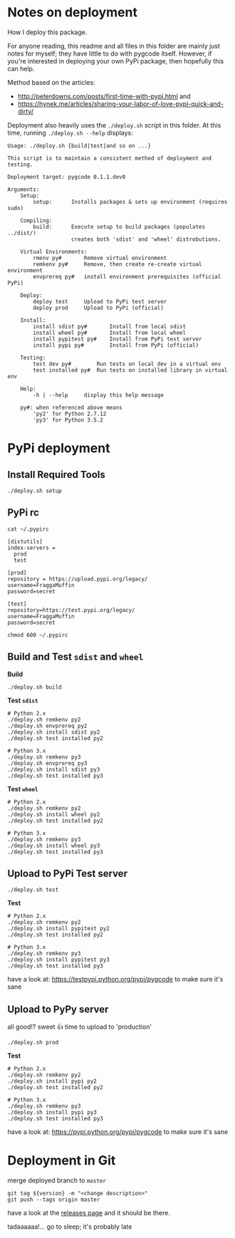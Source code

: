 # Notes on deployment

How I deploy this package.

For anyone reading, this readme and all files in this folder are mainly just
notes for myself; they have little to do with pygcode itself.
However, if you're interested in deploying your own PyPi package, then hopefully
this can help.

Method based on the articles:

  * http://peterdowns.com/posts/first-time-with-pypi.html and
  * https://hynek.me/articles/sharing-your-labor-of-love-pypi-quick-and-dirty/


Deployment also heavily uses the `./deploy.sh` script in this folder.
At this time, running `./deploy.sh --help` displays:

```
Usage: ./deploy.sh {build|test|and so on ...}

This script is to maintain a consistent method of deployment and testing.

Deployment target: pygcode 0.1.1.dev0

Arguments:
    Setup:
        setup:      Installs packages & sets up environment (requires sudo)

    Compiling:
        build:      Execute setup to build packages (populates ../dist/)
                    creates both 'sdist' and 'wheel' distrobutions.

    Virtual Environments:
        rmenv py#       Remove virtual environment
        remkenv py#     Remove, then create re-create virtual environment
        envprereq py#   install environment prerequisites (official PyPi)

    Deploy:
        deploy test     Upload to PyPi test server
        deploy prod     Upload to PyPi (official)

    Install:
        install sdist py#       Install from local sdist
        install wheel py#       Install from local wheel
        install pypitest py#    Install from PyPi test server
        install pypi py#        Install from PyPi (official)

    Testing:
        test dev py#        Run tests on local dev in a virtual env
        test installed py#  Run tests on installed library in virtual env

    Help:
        -h | --help     display this help message

    py#: when referenced above means
        'py2' for Python 2.7.12
        'py3' for Python 3.5.2
```

# PyPi deployment

## Install Required Tools

`./deploy.sh setup`

## PyPi rc

`cat ~/.pypirc`

```
[distutils]
index-servers =
  prod
  test

[prod]
repository = https://upload.pypi.org/legacy/
username=FraggaMuffin
password=secret

[test]
repository=https://test.pypi.org/legacy/
username=FraggaMuffin
password=secret
```

`chmod 600 ~/.pypirc`


## Build and Test `sdist` and `wheel`

**Build**
```
./deploy.sh build
```

**Test `sdist`**
```
# Python 2.x
./deploy.sh remkenv py2
./deploy.sh envprereq py2
./deploy.sh install sdist py2
./deploy.sh test installed py2

# Python 3.x
./deploy.sh remkenv py3
./deploy.sh envprereq py3
./deploy.sh install sdist py3
./deploy.sh test installed py3
```

**Test `wheel`**
```
# Python 2.x
./deploy.sh remkenv py2
./deploy.sh install wheel py2
./deploy.sh test installed py2

# Python 3.x
./deploy.sh remkenv py3
./deploy.sh install wheel py3
./deploy.sh test installed py3
```


## Upload to PyPi Test server

```
./deploy.sh test
```

**Test**
```
# Python 2.x
./deploy.sh remkenv py2
./deploy.sh install pypitest py2
./deploy.sh test installed py2

# Python 3.x
./deploy.sh remkenv py3
./deploy.sh install pypitest py3
./deploy.sh test installed py3
```

have a look at:
https://testpypi.python.org/pypi/pygcode
to make sure it's sane


## Upload to PyPy server

all good!? sweet :+1: time to upload to 'production'

```
./deploy.sh prod
```

**Test**
```
# Python 2.x
./deploy.sh remkenv py2
./deploy.sh install pypi py2
./deploy.sh test installed py2

# Python 3.x
./deploy.sh remkenv py3
./deploy.sh install pypi py3
./deploy.sh test installed py3
```

have a look at:
https://pypi.python.org/pypi/pygcode
to make sure it's sane


# Deployment in Git

merge deployed branch to `master`

```
git tag ${version} -m "<change description>"
git push --tags origin master
```

have a look at the [releases page](https://github.com/fragmuffin/pygcode/releases) and it should be there.

tadaaaaaa!... go to sleep; it's probably late
